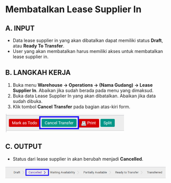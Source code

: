 # Membatalkan Lease Supplier In

## A. INPUT

* Data lease supplier in yang akan dibatalkan dapat memiliki status **Draft**, atau **Ready To Transfer**.
* User yang akan membatalkan harus memiliki akses untuk membatalkan lease supplier in.

## B. LANGKAH KERJA

1. Buka menu **Warehouse -> Operations -> (Nama Gudang) -> Lease Supplier In**. Abaikan jika sudah berada pada menu yang dimaksud.
2. Buka data Lease Supplier In yang akan dibatalkan. Abaikan jika data sudah dibuka.
3. Klik tombol **Cancel Transfer** pada bagian atas-kiri form.

![](../../img/lease-supplier-in/tombol-cancel.png)

## C. OUTPUT

* Status dari lease supplier in akan berubah menjadi **Cancelled**.

![](../../img/lease-supplier-in/status-cancel.png)
